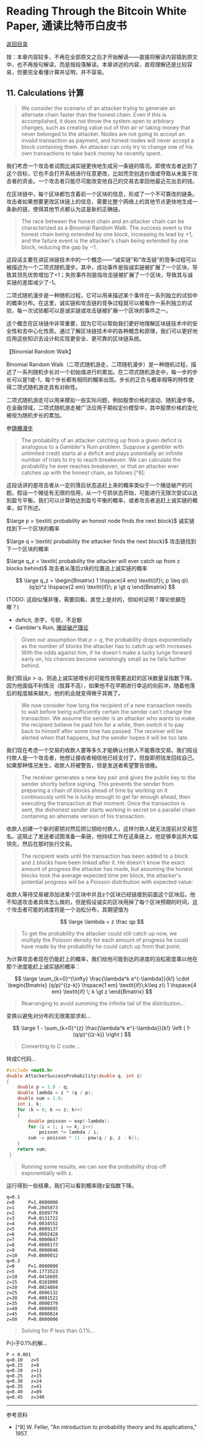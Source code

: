 <script>
MathJax = {
  tex: {
    inlineMath: [['$', '$'], ['\\(', '\\)']]
  }
};
</script>
<script id="MathJax-script" async
  src="https://cdn.jsdelivr.net/npm/mathjax@3/es5/tex-chtml.js">
</script>

# Reading Through the Bitcoin White Paper, 通读比特币白皮书

[返回目录](whitepaper.md)

按：本章内容较多，不再在全部原文之后才开始解读——直接将解读内容插到原文中，也不再按句解读，而是按段落解读。本章讲述的内容，直观理解还是比较容易，但要完全看懂计算并证明，并不容易。

## 11. Calculations 计算

> We consider the scenario of an attacker trying to generate an alternate chain faster than the honest chain. Even if this is accomplished, it does not throw the system open to arbitrary changes, such as creating value out of thin air or taking money that never belonged to the attacker. Nodes are not going to accept an invalid transaction as payment, and honest nodes will never accept a block containing them. An attacker can only try to change one of his own transactions to take back money he recently spent.

我们考虑一个攻击者试图比诚实链更快地生成另一条链的情况。即使攻击者达到了这个目标，它也不会打开系统进行任意更改，比如凭空创造价值或夺取从未属于攻击者的资金。一个攻击者只能尽可能改变他自己的交易去拿回他最近花出去的钱。

在区块链中，每个区块都包含着前一个区块的信息，形成了一个不可篡改的链条。攻击者如果想要更改区块链上的信息，需要比整个网络上的其他节点更快地生成一条新的链，使得其他节点都认为这是新的正确链。

> The race between the honest chain and an attacker chain can be characterized as a Binomial Random Walk. The success event is the honest chain being extended by one block, increasing its lead by +1, and the failure event is the attacker's chain being extended by one block, reducing the gap by −1.

这段话主要在讲区块链技术中的一个概念——“诚实链”和“攻击链”的竞争过程可以被描述为一个二项式随机漫步。其中，成功事件是指诚实链被扩展了一个区块，导致其领先优势增加了+1；失败事件则是指攻击链被扩展了一个区块，导致其与诚实链的差距减少了-1。

二项式随机漫步是一种随机过程，它可以用来描述某个事件在一系列独立的试验中的概率分布。在这里，诚实链和攻击链的竞争过程就可以被看作一系列独立的试验，每一次试验都可以是诚实链或攻击链被扩展一个区块的事件之一。

这个概念在区块链中非常重要，因为它可以帮助我们更好地理解区块链技术中的安全性和去中心化性质。通过了解区块链技术中的各种概念和原理，我们可以更好地应用这些知识去设计和实现更安全、更可靠的区块链系统。

【Binomial Random Walk】

Binomial Random Walk（二项式随机游走，二项随机漫步）是一种随机过程，描述了一系列随机步长对一个初始值进行的累加。在二项式随机游走中，每一步的步长可以是1或-1，每个步长都有相同的概率出现。步长的正负与概率相等的特性使得二项式随机游走具有对称性。

二项式随机游走可以用来模拟一些实际问题，例如股票价格的波动、随机漫步等。在金融领域，二项式随机游走被广泛应用于期权定价模型中，其中股票价格的变化被视为随机步长的累加。

参[隨機漫步](https://zh.wikipedia.org/wiki/%E9%9A%A8%E6%A9%9F%E6%BC%AB%E6%AD%A5)

> The probability of an attacker catching up from a given deficit is analogous to a Gambler's Ruin problem. Suppose a gambler with unlimited credit starts at a deficit and plays potentially an infinite number of trials to try to reach breakeven. We can calculate the probability he ever reaches breakeven, or that an attacker ever catches up with the honest chain, as follows [^8]:

这段话讲的是攻击者从一定的落后状态追赶上来的概率类似于一个赌徒破产的问题。假设一个赌徒有无限的信用，从一个亏损状态开始，可能进行无限次尝试以达到盈亏平衡。我们可以计算他达到盈亏平衡的概率，或者攻击者追赶上诚实链的概率，如下所述。 

$\large p = \textit{ probability an honest node finds the next block}$ 诚实链找到下一个区块的概率

$\large q = \textit{ probability the attacker finds the next block}$ 攻击链找到下一个区块的概率

$\large q_z = \textit{ probability the attacker will ever catch up from z blocks behind}$ 攻击者从落后z块的位置追上诚实链的概率

$$
\large q_z = \begin{Bmatrix}
                1 \hspace{4 em} \textit{if}\; p \leq q\\
                (q/p)^z \hspace{2 em} \textit{if}\; p \gt q
                \end{Bmatrix}
$$

(TODO: 这段似懂非懂，需要回看。直觉上是对的，但如何证明？理论依据在哪？)

* deficit, 赤字，亏损，不足额
* Gambler's Ruin, [赌徒破产理论](https://zh.wikipedia.org/wiki/%E8%B5%8C%E5%BE%92%E7%A0%B4%E4%BA%A7%E7%90%86%E8%AE%BA)

> Given our assumption that $p>q$, the probability drops exponentially as the number of blocks the attacker has to catch up with increases. With the odds against him, if he doesn't make a lucky lunge forward early on, his chances become vanishingly small as he falls further behind.

我们假设$p>q$，则追上诚实链增长的可能性按需要追赶的区块数量呈指数下降。因为他面临不利情况（胜算不高），如果他不在早期进行幸运的向前冲，随着他落后的程度越来越大，他的机会就变得微乎其微了。

> We now consider how long the recipient of a new transaction needs to wait before being sufficiently certain the sender can't change the transaction. We assume the sender is an attacker who wants to make the recipient believe he paid him for a while, then switch it to pay back to himself after some time has passed. The receiver will be alerted when that happens, but the sender hopes it will be too late.

我们现在考虑一个交易的收款人要等多久才能确认付款人不能篡改交易。我们假设付款人是一个攻击者，他想让接收者相信他已经支付了，但旋即把钱发回给自己。如果那种情况发生，收款人将被警告，但是发送者希望警告很晚。

> The receiver generates a new key pair and gives the public key to the sender shortly before signing. This prevents the sender from preparing a chain of blocks ahead of time by working on it continuously until he is lucky enough to get far enough ahead, then executing the transaction at that moment. Once the transaction is sent, the dishonest sender starts working in secret on a parallel chain containing an alternate version of his transaction.

收款人创建一个新的密钥对然后把公钥给付款人，这样付款人就无法提前对交易签名。这阻止了发送者试图准备一条链，他持续工作在这条链上，他足够幸运并大幅领先，然后在那时执行交易。

> The recipient waits until the transaction has been added to a block and z blocks have been linked after it. He doesn't know the exact amount of progress the attacker has made, but assuming the honest blocks took the average expected time per block, the attacker's potential progress will be a Poisson distribution with expected value:

收款人等待交易被添加进某个区块中并且z个区块已经链接到前面这个区块后。他不知道攻击者具体怎么做的，但是假设诚实的区块用掉了每个区块预期的时间，这个攻击者可能的进度将是一个泊松分布，其期望值为

$$
\large \lambda = z \frac qp
$$

> To get the probability the attacker could still catch up now, we multiply the Poisson density for each amount of progress he could have made by the probability he could catch up from that point:

为计算攻击者现在仍能赶上的概率，我们给他可能到达的进度的泊松密度乘以他在那个进度能赶上诚实链的概率：

$$
\large \sum_{k=0}^{\infty} \frac{\lambda^k e^{-\lambda}}{k!} \cdot
                \begin{Bmatrix}
                (q/p)^{(z-k)} \hspace{1 em} \textit{if}\;k\leq z\\
                1 \hspace{4 em} \textit{if} \; k \gt z
                \end{Bmatrix}
$$

> Rearranging to avoid summing the infinite tail of the distribution...

变换以避免对分布的无限尾部求和… 

$$
\large 1 - \sum_{k=0}^{z} \frac{\lambda^k e^{-\lambda}}{k!}
                \left ( 1-(q/p)^{(z-k)} \right )
$$

> Converting to C code...

转成C代码… 

```c
#include <math.h>
double AttackerSuccessProbability(double q, int z)
{
    double p = 1.0 - q;
    double lambda = z * (q / p);
    double sum = 1.0;
    int i, k;
    for (k = 0; k <= z; k++)
    {
        double poisson = exp(-lambda);
        for (i = 1; i <= k; i++)
            poisson *= lambda / i;
        sum -= poisson * (1 - pow(q / p, z - k));
    }
    return sum;
 }
```

> Running some results, we can see the probability drop off exponentially with z.

运行得到一些结果，我们可以看到概率随z呈指数下降。

```plaintext
q=0.1
z=0     P=1.0000000
z=1     P=0.2045873
z=2     P=0.0509779
z=3     P=0.0131722
z=4     P=0.0034552
z=5     P=0.0009137
z=6     P=0.0002428
z=7     P=0.0000647
z=8     P=0.0000173
z=9     P=0.0000046
z=10    P=0.0000012
q=0.3
z=0     P=1.0000000
z=5     P=0.1773523
z=10    P=0.0416605
z=15    P=0.0101008
z=20    P=0.0024804
z=25    P=0.0006132
z=30    P=0.0001522
z=35    P=0.0000379
z=40    P=0.0000095
z=45    P=0.0000024
z=50    P=0.0000006
```

> Solving for P less than 0.1%...

P小于0.1%的解…

```plaintext
P < 0.001
q=0.10   z=5
q=0.15   z=8
q=0.20   z=11
q=0.25   z=15
q=0.30   z=24
q=0.35   z=41
q=0.40   z=89
q=0.45   z=340
```

---

参考资料

* [^8] W. Feller, "An introduction to probability theory and its applications," 1957.
